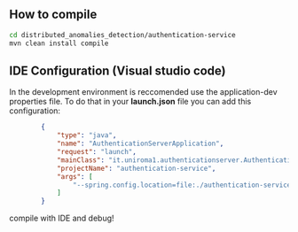 ## How to compile

```bash
cd distributed_anomalies_detection/authentication-service
mvn clean install compile
```

## IDE Configuration (Visual studio code)

In the development environment is reccomended use the application-dev properties file. To do that in your **launch.json** file you can add this configuration:
```json
        {
            "type": "java",
            "name": "AuthenticationServerApplication",
            "request": "launch",
            "mainClass": "it.uniroma1.authenticationserver.AuthenticationServerApplication",
            "projectName": "authentication-service",
            "args": [
                "--spring.config.location=file:./authentication-service/src/main/resources/application-dev.properties"
            ]
        }
```

compile with IDE and debug!
